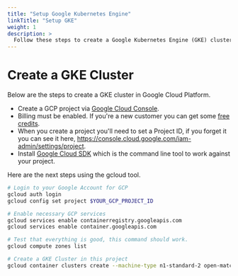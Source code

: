 ```yaml
---
title: "Setup Google Kubernetes Engine"
linkTitle: "Setup GKE"
weight: 1
description: >
  Follow these steps to create a Google Kubernetes Engine (GKE) cluster in Google Cloud Platform (GCP).
---
```

# Create a GKE Cluster

Below are the steps to create a GKE cluster in Google Cloud Platform.

* Create a GCP project via [Google Cloud Console](https://console.cloud.google.com/).
* Billing must be enabled. If you're a new customer you can get some [free credits](https://cloud.google.com/free/).
* When you create a project you'll need to set a Project ID, if you forget it you can see it here, https://console.cloud.google.com/iam-admin/settings/project.
* Install [Google Cloud SDK](https://cloud.google.com/sdk/) which is the command line tool to work against your project.

Here are the next steps using the gcloud tool.  

```bash
# Login to your Google Account for GCP
gcloud auth login
gcloud config set project $YOUR_GCP_PROJECT_ID

# Enable necessary GCP services
gcloud services enable containerregistry.googleapis.com
gcloud services enable container.googleapis.com

# Test that everything is good, this command should work.
gcloud compute zones list

# Create a GKE Cluster in this project
gcloud container clusters create --machine-type n1-standard-2 open-match-dev-cluster --zone us-west1-a --tags open-match
```
